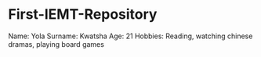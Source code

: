 # First-IEMT-Repository
Name: Yola 
Surname: Kwatsha
Age: 21
Hobbies: Reading, watching chinese dramas, playing board games

